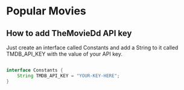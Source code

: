# Popular Movies

How to add TheMovieDd API key
-----------------------------

Just create an interface called Constants and add a String to it called TMDB_API_KEY with the value of your API key.

```java

interface Constants {
    String TMDB_API_KEY = "YOUR-KEY-HERE";
}

```
